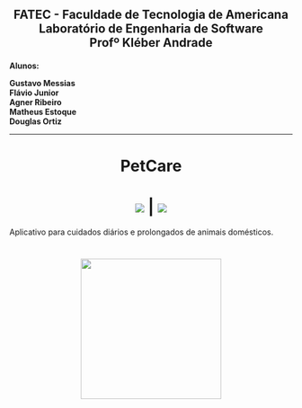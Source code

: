 <h2 align="center">FATEC - Faculdade de Tecnologia de Americana<br>
Laboratório de Engenharia de Software<br>
Profº Kléber Andrade</h2>
 <h4>
 
Alunos:

Gustavo Messias<br>
Flávio Junior<br>
Agner Ribeiro<br>
Matheus Estoque<br>
Douglas Ortiz<br>
 <hr>
<h1 align="center"> PetCare </h1>
         <h1 align="center"><img src="https://img.shields.io/static/v1?label=flutter&message=mobile&color=blue&style=for-the-badge&logo=FLUTTER"/> | <img src="https://img.shields.io/static/v1?label=php&message=web&color=blue&style=for-the-badge&logo=PHP"/></h1>

<p align="justify"> Aplicativo para cuidados diários e prolongados de animais domésticos. </p>

<h1 align="center">
<img  width="250" src="http://gensoft.site/img/fundogit.fw.png">
</h1>
